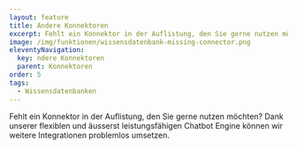 ```yaml
---
layout: feature
title: Andere Konnektoren
excerpt: Fehlt ein Konnektor in der Auflistung, den Sie gerne nutzen möchten? Dank unserer flexiblen und äusserst leistungsfähigen Chatbot Engine können wir weitere Integrationen problemlos umsetzen.
image: /img/funktionen/wissensdatenbank-missing-connector.png
eleventyNavigation:
  key: ndere Konnektoren
  parent: Konnektoren
order: 5
tags:
  - Wissensdatenbanken
---
```


Fehlt ein Konnektor in der Auflistung, den Sie gerne nutzen möchten? Dank unserer flexiblen und äusserst leistungsfähigen Chatbot Engine können wir weitere Integrationen problemlos umsetzen.
